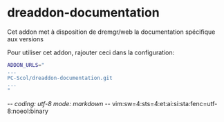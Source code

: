 # dreaddon-documentation

Cet addon met à disposition de dremgr/web la documentation spécifique aux versions

Pour utiliser cet addon, rajouter ceci dans la configuration:
~~~sh
ADDON_URLS="
...
PC-Scol/dreaddon-documentation.git
...
"
~~~

-*- coding: utf-8 mode: markdown -*- vim:sw=4:sts=4:et:ai:si:sta:fenc=utf-8:noeol:binary